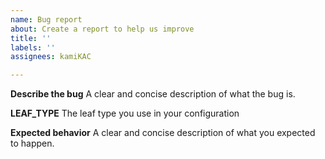 ```yaml
---
name: Bug report
about: Create a report to help us improve
title: ''
labels: ''
assignees: kamiKAC

---
```


**Describe the bug**
A clear and concise description of what the bug is.

**LEAF_TYPE**
The leaf type you use in your configuration

**Expected behavior**
A clear and concise description of what you expected to happen.
